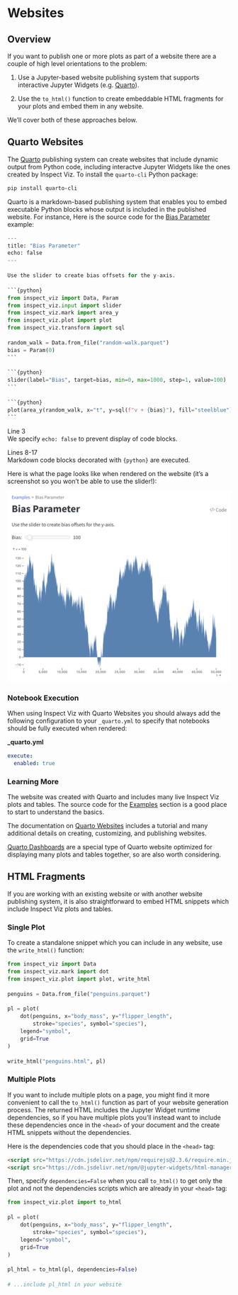# Websites


## Overview

If you want to publish one or more plots as part of a website there are
a couple of high level orientations to the problem:

1.  Use a Jupyter-based website publishing system that supports
    interactive Jupyter Widgets (e.g. [Quarto](https://quarto.org)).

2.  Use the `to_html()` function to create embeddable HTML fragments for
    your plots and embed them in any website.

We’ll cover both of these approaches below.

## Quarto Websites

The [Quarto](https://quarto.org) publishing system can create websites
that include dynamic output from Python code, including interactve
Jupyter Widgets like the ones created by Inspect Viz. To install the
`quarto-cli` Python package:

``` bash
pip install quarto-cli
```

Quarto is a markdown-based publishing system that enables you to embed
executable Python blocks whose output is included in the published
website. For instance, Here is the source code for the [Bias
Parameter](examples/general/bias-parameter/index.qmd) example:

```` python
---
title: "Bias Parameter"
echo: false
---

Use the slider to create bias offsets for the y-axis.

```{python}
from inspect_viz import Data, Param
from inspect_viz.input import slider
from inspect_viz.mark import area_y
from inspect_viz.plot import plot
from inspect_viz.transform import sql

random_walk = Data.from_file("random-walk.parquet")
bias = Param(0)
```

```{python} 
slider(label="Bias", target=bias, min=0, max=1000, step=1, value=100)
```

```{python} 
plot(area_y(random_walk, x="t", y=sql(f"v + {bias}"), fill="steelblue"))
```
````

Line 3  
We specify `echo: false` to prevent display of code blocks.

Lines 8-17  
Markdown code blocks decorated with `{python}` are executed.

Here is what the page looks like when rendered on the website (it’s a
screenshot so you won’t be able to use the slider!):

![](bias-parameter.png)

### Notebook Execution

When using Inspect Viz with Quarto Websites you should always add the
following configuration to your `_quarto.yml` to specify that notebooks
should be fully executed when rendered:

**\_quarto.yml**

``` yaml
execute: 
  enabled: true
```

### Learning More

The website was created with Quarto and includes many live Inspect Viz
plots and tables. The source code for the
[Examples](https://github.com/meridianlabs-ai/inspect_viz/tree/main/docs/examples)
section is a good place to start to understand the basics.

The documentation on [Quarto
Websites](https://quarto.org/docs/websites/) includes a tutorial and
many additional details on creating, customizing, and publishing
websites.

[Quarto Dashboards](publishing-dashboards.qmd) are a special type of
Quarto website optimized for displaying many plots and tables together,
so are also worth considering.

## HTML Fragments

If you are working with an existing website or with another website
publishing system, it is also straightforward to embed HTML snippets
which include Inspect Viz plots and tables.

### Single Plot

To create a standalone snippet which you can include in any website, use
the `write_html()` function:

``` python
from inspect_viz import Data
from inspect_viz.mark import dot
from inspect_viz.plot import plot, write_html

penguins = Data.from_file("penguins.parquet")

pl = plot(
    dot(penguins, x="body_mass", y="flipper_length",  
        stroke="species", symbol="species"),
    legend="symbol",
    grid=True
)

write_html("penguins.html", pl)
```

### Multiple Plots

If you want to include multiple plots on a page, you might find it more
convenient to call the `to_html()` function as part of your website
generation process. The returned HTML includes the Jupyter Widget
runtime dependencies, so if you have multiple plots you’ll instead want
to include these dependencies once in the `<head>` of your document and
the create HTML snippets without the dependencies.

Here is the dependencies code that you should place in the `<head>` tag:

``` html
<script src="https://cdn.jsdelivr.net/npm/requirejs@2.3.6/require.min.js" crossorigin="anonymous"></script>
<script src="https://cdn.jsdelivr.net/npm/@jupyter-widgets/html-manager@^1.0.1/dist/embed-amd.js" crossorigin="anonymous"></script>
```

Then, specify `dependencies=False` when you call `to_html()` to get only
the plot and not the dependencies scripts which are already in your
`<head>` tag:

``` python
from inspect_viz.plot import to_html

pl = plot(
    dot(penguins, x="body_mass", y="flipper_length",  
        stroke="species", symbol="species"),
    legend="symbol",
    grid=True
)

pl_html = to_html(pl, dependencies=False)

# ...include pl_html in your website
```
